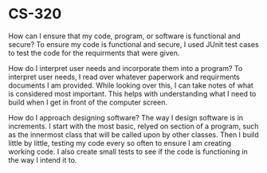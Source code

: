 # CS-320
How can I ensure that my code, program, or software is functional and secure?
To ensure my code is functional and secure, I used JUnit test cases to test the code for the requirments that were given. 

How do I interpret user needs and incorporate them into a program?
To interpret user needs, I read over whatever paperwork and requirments documents I am provided. While looking over this, I can take notes of what is considered most important. This helps with understanding what I need to build when I get in front of the computer screen.

How do I approach designing software?
The way I design software is in increments. I start with the most basic, relyed on section of a program, such as the innermost class that will be called upon by other classes. Then I build little by little, testing my code every so often to ensure I am creating working code. I also create small tests to see if the code is functioning in the way I intend it to.

